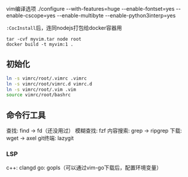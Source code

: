 
vim编译选项
./configure --with-features=huge --enable-fontset=yes --enable-cscope=yes --enable-multibyte --enable-python3interp=yes

`:CocInstall`后，连同nodejs打包给docker容器用
```
tar -cvf myvim.tar node root
docker build -t myvim:1 .
```

## 初始化

```sh
ln -s vimrc/root/.vimrc .vimrc
ln -s vimrc/root/vimrc.d vimrc.d
ln -s vimrc/root/.vim .vim
source vimrc/root/bashrc
```

## 命令行工具

查找: find -> fd（还没用过）
模糊查找: fzf
内容搜索: grep -> ripgrep
下载: wget -> axel
git终端: lazygit

### LSP
c++: clangd
go: gopls（可以通过vim-go下载后，配置环境变量）
